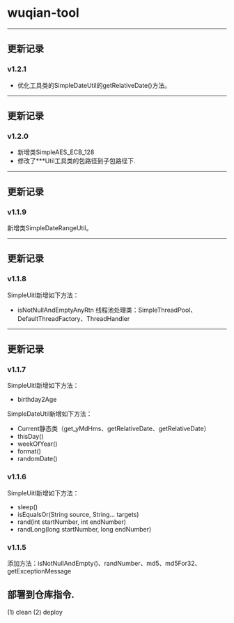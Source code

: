 # wuqian-tool

-----------------------------
## 更新记录
### v1.2.1
- 优化工具类的SimpleDateUtil的getRelativeDate()方法。


-----------------------------
## 更新记录
### v1.2.0
- 新增类SimpleAES_ECB_128
- 修改了***Util工具类的包路径到子包路径下.


-----------------------------
## 更新记录
### v1.1.9
新增类SimpleDateRangeUtil。

-----------------------------
## 更新记录
### v1.1.8
SimpleUitl新增如下方法：
- isNotNullAndEmptyAnyRtn
线程池处理类：SimpleThreadPool、DefaultThreadFactory、ThreadHandler

-----------------------------
## 更新记录
### v1.1.7
SimpleUitl新增如下方法：
- birthday2Age

SimpleDateUtil新增如下方法：
- Current静态类（get_yMdHms、getRelativeDate、getRelativeDate）
- thisDay()
- weekOfYear()
- format()
- randomDate()


### v1.1.6
SimpleUitl新增如下方法： 
- sleep()
- isEqualsOr(String source, String... targets)
- rand(int startNumber, int endNumber)
- randLong(long startNumber, long endNumber)

### v1.1.5
添加方法：isNotNullAndEmpty()、randNumber、md5、md5For32、getExceptionMessage


## 部署到仓库指令.
(1) clean
(2) deploy

